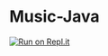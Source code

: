 # Music-Java
[![Run on Repl.it](https://repl.it/badge/github/Ahmed-Abdallah-Refat/Dandy)](https://repl.it/github/Ahmed-Abdallah-Refat/Dandy)